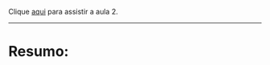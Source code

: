 Clique [aqui](https://www.youtube.com/watch?v=2YApWS2QW1o) para assistir a aula 2.
__________________________________________________________________________________

# Resumo:

